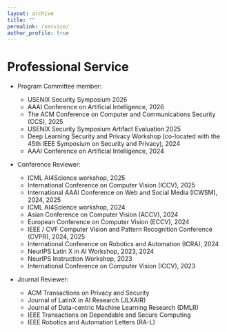 ```yaml
---
layout: archive
title: ""
permalink: /service/
author_profile: true
---
```


Professional Service
======
* Program Committee member:
  * USENIX Security Symposium 2026
  * AAAI Conference on Artificial Intelligence, 2026
  * The ACM Conference on Computer and Communications Security (CCS), 2025
  * USENIX Security Symposium Artifact Evaluation 2025
  * Deep Learning Security and Privacy Workshop (co-located with the 45th IEEE Symposium on Security and Privacy), 2024
  * AAAI Conference on Artificial Intelligence, 2024
 
* Conference Reviewer:
  * ICML AI4Science workshop, 2025
  * International Conference on Computer Vision (ICCV), 2025
  * International AAAI Conference on Web and Social Media (ICWSM), 2024, 2025
  * ICML AI4Science workshop, 2024
  * Asian Conference on Computer Vision (ACCV), 2024
  * European Conference on Computer Vision (ECCV), 2024
  * IEEE / CVF Computer Vision and Pattern Recognition Conference (CVPR), 2024, 2025
  * International Conference on Robotics and Automation (ICRA), 2024
  * NeurIPS Latin X in AI Workshop, 2023, 2024
  * NeurIPS Instruction Workshop, 2023
  * International Conference on Computer Vision (ICCV), 2023
  
* Journal Reviewer:
  * ACM Transactions on Privacy and Security
  * Journal of LatinX in AI Research (JLXAIR)
  * Journal of Data-centric Machine Learning Research (DMLR)
  * IEEE Transactions on Dependable and Secure Computing
  * IEEE Robotics and Automation Letters (RA-L)
